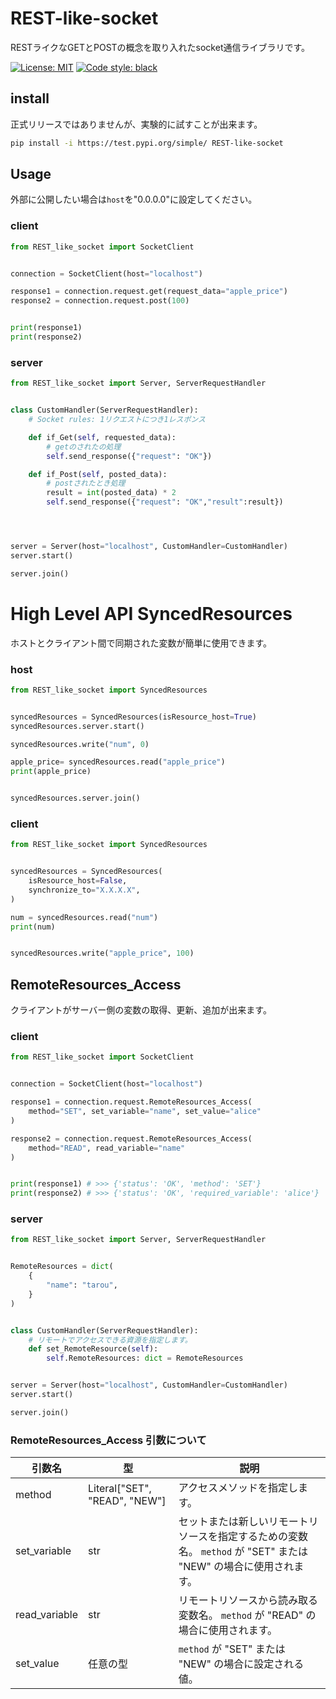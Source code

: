 # REST-like-socket
RESTライクなGETとPOSTの概念を取り入れたsocket通信ライブラリです。

[![License: MIT](https://img.shields.io/badge/License-MIT-yellow.svg)](https://opensource.org/licenses/MIT)
<a href="https://github.com/psf/black"><img alt="Code style: black" src="https://img.shields.io/badge/code%20style-black-000000.svg"></a>

## install
正式リリースではありませんが、実験的に試すことが出来ます。
```bash
pip install -i https://test.pypi.org/simple/ REST-like-socket
```
## Usage
外部に公開したい場合は`host`を"0.0.0.0"に設定してください。
### client
```python
from REST_like_socket import SocketClient


connection = SocketClient(host="localhost")

response1 = connection.request.get(request_data="apple_price")
response2 = connection.request.post(100)


print(response1)
print(response2)
```
### server

```python
from REST_like_socket import Server, ServerRequestHandler


class CustomHandler(ServerRequestHandler):
    # Socket rules: 1リクエストにつき1レスポンス

    def if_Get(self, requested_data):
        # getのされたの処理
        self.send_response({"request": "OK"})

    def if_Post(self, posted_data):
        # postされたとき処理
        result = int(posted_data) * 2
        self.send_response({"request": "OK","result":result})




server = Server(host="localhost", CustomHandler=CustomHandler)
server.start()

server.join()

```
# High Level API SyncedResources
ホストとクライアント間で同期された変数が簡単に使用できます。
### host
```python
from REST_like_socket import SyncedResources


syncedResources = SyncedResources(isResource_host=True)
syncedResources.server.start()

syncedResources.write("num", 0)

apple_price= syncedResources.read("apple_price")
print(apple_price)


syncedResources.server.join()
```
### client
```python
from REST_like_socket import SyncedResources


syncedResources = SyncedResources(
    isResource_host=False,
    synchronize_to="X.X.X.X",
)

num = syncedResources.read("num")
print(num)


syncedResources.write("apple_price", 100)

```


## RemoteResources_Access
クライアントがサーバー側の変数の取得、更新、追加が出来ます。
### client
```python
from REST_like_socket import SocketClient


connection = SocketClient(host="localhost")

response1 = connection.request.RemoteResources_Access(
    method="SET", set_variable="name", set_value="alice"
)

response2 = connection.request.RemoteResources_Access(
    method="READ", read_variable="name"
)


print(response1) # >>> {'status': 'OK', 'method': 'SET'}
print(response2) # >>> {'status': 'OK', 'required_variable': 'alice'}

```
### server
```python
from REST_like_socket import Server, ServerRequestHandler


RemoteResources = dict(
    {
        "name": "tarou",
    }
)


class CustomHandler(ServerRequestHandler):
    # リモートでアクセスできる資源を指定します。
    def set_RemoteResource(self):
        self.RemoteResources: dict = RemoteResources


server = Server(host="localhost", CustomHandler=CustomHandler)
server.start()

server.join()
```
### RemoteResources_Access 引数について

| 引数名       | 型                                     | 説明                                                             |
|--------------|---------------------------------------|------------------------------------------------------------------|
| method       | Literal["SET", "READ", "NEW"]       | アクセスメソッドを指定します。                                        |
| set_variable | str                  | セットまたは新しいリモートリソースを指定するための変数名。 `method` が "SET" または "NEW" の場合に使用されます。 |
| read_variable | str                                | リモートリソースから読み取る変数名。 `method` が "READ" の場合に使用されます。     |
| set_value    | 任意の型                              | `method` が "SET" または "NEW" の場合に設定される値。                           |
